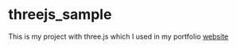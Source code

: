 # threejs_sample

This is my project with three.js which I used in my portfolio [website](https://ksz-netlify.com)
